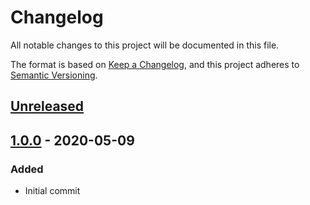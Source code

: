 # Changelog

All notable changes to this project will be documented in this file.

The format is based on [Keep a Changelog](https://keepachangelog.com/en/1.0.0/),
and this project adheres to [Semantic Versioning](https://semver.org/spec/v2.0.0.html).

## [Unreleased]



## [1.0.0] - 2020-05-09

### Added

- Initial commit

[unreleased]: https://github.com/tylerwoonton/laravel-dashboard-health-check-tile/compare/v1.0.0...HEAD
[1.0.0]: https://github.com/tylerwoonton/laravel-dashboard-health-check-tile/tree/v1.0.0